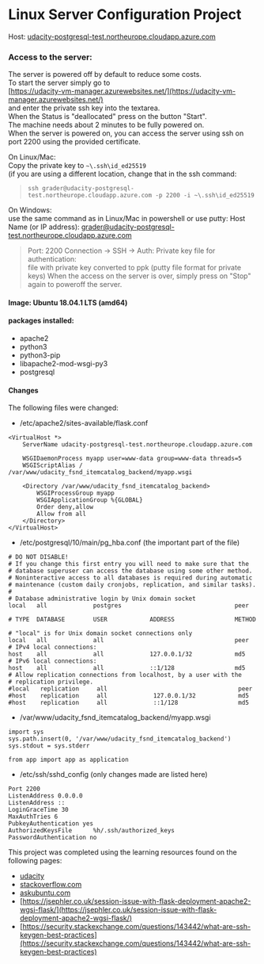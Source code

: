 
# Linux Server Configuration Project

Host: [udacity-postgresql-test.northeurope.cloudapp.azure.com](http://udacity-postgresql-test.northeurope.cloudapp.azure.com)
### Access to the server: ###
The server is powered off by default to reduce some costs.<br/>
To start the server simply go to<br/>
[https://udacity-vm-manager.azurewebsites.net/](https://udacity-vm-manager.azurewebsites.net/)<br/>
and enter the private ssh key into the textarea.<br/>
When the Status is "deallocated" press on the button "Start".<br/>
The machine needs about 2 minutes to be fully powered on.<br/>
When the server is powered on, you can access the server using ssh on port 2200 using the provided certificate.

On Linux/Mac:<br/>
Copy the private key to ```~\.ssh\id_ed25519``` </br> (if you are using a different location, change that in the ssh command:
> ```ssh grader@udacity-postgresql-test.northeurope.cloudapp.azure.com -p 2200 -i ~\.ssh\id_ed25519```

On Windows:<br/>
use the same command as in Linux/Mac in powershell or use putty:
Host Name (or IP address): grader@udacity-postgresql-test.northeurope.cloudapp.azure.com
> Port: 2200
Connection -> SSH -> Auth:
Private key file for authentication: <br/>file with private key converted to ppk (putty file format for private keys)
When the access on the server is over, simply press on "Stop" again to poweroff the server.<br/>

#### Image: Ubuntu 18.04.1 LTS (amd64) ####
#### packages installed: ####
- apache2
- python3
- python3-pip
- libapache2-mod-wsgi-py3
- postgresql

#### Changes ####
The following files were changed:
- /etc/apache2/sites-available/flask.conf
```
<VirtualHost *>
    ServerName udacity-postgresql-test.northeurope.cloudapp.azure.com

    WSGIDaemonProcess myapp user=www-data group=www-data threads=5
    WSGIScriptAlias / /var/www/udacity_fsnd_itemcatalog_backend/myapp.wsgi

    <Directory /var/www/udacity_fsnd_itemcatalog_backend>
        WSGIProcessGroup myapp
        WSGIApplicationGroup %{GLOBAL}
        Order deny,allow
        Allow from all
    </Directory>
</VirtualHost>
```
- /etc/postgresql/10/main/pg_hba.conf (the important part of the file)
```
# DO NOT DISABLE!
# If you change this first entry you will need to make sure that the
# database superuser can access the database using some other method.
# Noninteractive access to all databases is required during automatic
# maintenance (custom daily cronjobs, replication, and similar tasks).
#
# Database administrative login by Unix domain socket
local   all             postgres                                peer

# TYPE  DATABASE        USER            ADDRESS                 METHOD

# "local" is for Unix domain socket connections only
local   all             all                                     peer
# IPv4 local connections:
host    all             all             127.0.0.1/32            md5
# IPv6 local connections:
host    all             all             ::1/128                 md5
# Allow replication connections from localhost, by a user with the
# replication privilege.
#local   replication     all                                     peer
#host    replication     all             127.0.0.1/32            md5
#host    replication     all             ::1/128                 md5
```
- /var/www/udacity_fsnd_itemcatalog_backend/myapp.wsgi
```
import sys
sys.path.insert(0, '/var/www/udacity_fsnd_itemcatalog_backend')
sys.stdout = sys.stderr

from app import app as application
```
- /etc/ssh/sshd_config (only changes made are listed here)
```
Port 2200
ListenAddress 0.0.0.0
ListenAddress ::
LoginGraceTime 30
MaxAuthTries 6
PubkeyAuthentication yes
AuthorizedKeysFile      %h/.ssh/authorized_keys
PasswordAuthentication no

```
This project was completed using the learning resources found on the following pages:
- [udacity](https://udacity.com)
- [stackoverflow.com](https://stackoverflow.com)
- [askubuntu.com](https://askubuntu.com)
- [https://jsephler.co.uk/session-issue-with-flask-deployment-apache2-wgsi-flask/](https://jsephler.co.uk/session-issue-with-flask-deployment-apache2-wgsi-flask/)
- [https://security.stackexchange.com/questions/143442/what-are-ssh-keygen-best-practices](https://security.stackexchange.com/questions/143442/what-are-ssh-keygen-best-practices)